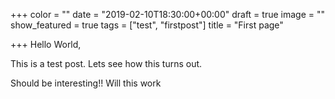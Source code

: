 +++
color = ""
date = "2019-02-10T18:30:00+00:00"
draft = true
image = ""
show_featured = true
tags = ["test", "firstpost"]
title = "First page"

+++
Hello World,

This is a test post. Lets see how this turns out.

Should be interesting!! Will this work